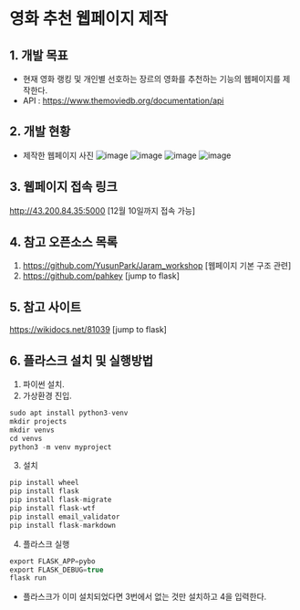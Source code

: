 # 영화 추천 웹페이지 제작
## 1. 개발 목표
- 현재 영화 랭킹 및 개인별 선호하는 장르의 영화를 추천하는 기능의 웹페이지를 제작한다.
- API : https://www.themoviedb.org/documentation/api

## 2. 개발 현황
- 제작한 웹페이지 사진
![image](https://user-images.githubusercontent.com/102304870/205879415-2dd5379a-053d-434e-9443-8b230c544434.png)
![image](https://user-images.githubusercontent.com/102304870/205879432-ec039f66-0c07-4181-aece-ec85582c2779.png)
![image](https://user-images.githubusercontent.com/102304870/205879445-abcb6525-232b-4438-b435-d24dd053a986.png)
![image](https://user-images.githubusercontent.com/102304870/205879461-52ed7cf9-8b6c-4a96-8e78-aab18f7490c2.png)

## 3. 웹페이지 접속 링크
http://43.200.84.35:5000 [12월 10일까지 접속 가능]

## 4. 참고 오픈소스 목록
1. https://github.com/YusunPark/Jaram_workshop [웹페이지 기본 구조 관련]
2. https://github.com/pahkey [jump to flask]

## 5. 참고 사이트
https://wikidocs.net/81039 [jump to flask]

## 6. 플라스크 설치 및 실행방법
1. 파이썬 설치.
2. 가상환경 진입.
```C
sudo apt install python3-venv
mkdir projects
mkdir venvs
cd venvs
python3 -m venv myproject
```
3. 설치
```C
pip install wheel
pip install flask
pip install flask-migrate
pip install flask-wtf
pip install email_validator
pip install flask-markdown
```
4. 플라스크 실행
```C
export FLASK_APP=pybo
export FLASK_DEBUG=true
flask run
```
- 플라스크가 이미 설치되었다면 3번에서 없는 것만 설치하고 4을 입력한다.
